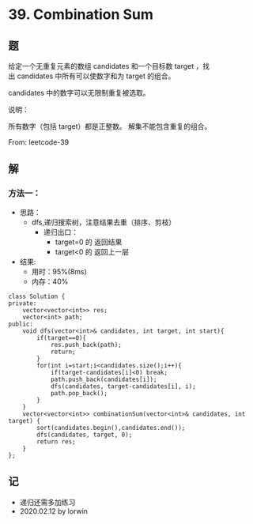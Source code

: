 # 39. Combination Sum

## 题

给定一个无重复元素的数组 candidates 和一个目标数 target ，找出 candidates 中所有可以使数字和为 target 的组合。

candidates 中的数字可以无限制重复被选取。

说明：

所有数字（包括 target）都是正整数。
解集不能包含重复的组合。 

From: leetcode-39

## 解

### 方法一：
- 思路：
  - dfs,递归搜索树，注意结果去重（排序、剪枝）
    - 递归出口：
      - target=0 的 返回结果
      - target<0 的 返回上一层
- 结果:
  - 用时：95%(8ms)
  - 内存：40%
```
class Solution {
private:
    vector<vector<int>> res;
    vector<int> path;
public:
    void dfs(vector<int>& candidates, int target, int start){
        if(target==0){
            res.push_back(path);
            return;
        }
        for(int i=start;i<candidates.size();i++){
            if(target-candidates[i]<0) break;
            path.push_back(candidates[i]);
            dfs(candidates, target-candidates[i], i);
            path.pop_back();
        }
    }
    vector<vector<int>> combinationSum(vector<int>& candidates, int target) {
        sort(candidates.begin(),candidates.end());
        dfs(candidates, target, 0);
        return res;
    }
};
```

## 记

- 递归还需多加练习
- 2020.02.12 by lorwin